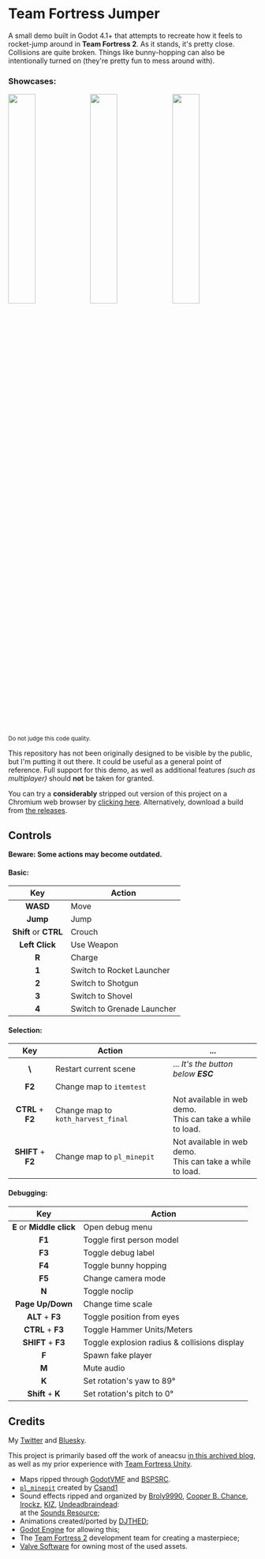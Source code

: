 # Team Fortress Jumper
A small demo built in Godot 4.1+ that attempts to recreate how it feels to rocket-jump around in **Team Fortress 2**.
As it stands, it's pretty close. Collisions are quite broken. Things like bunny-hopping can also be intentionally turned on (they're pretty fun to mess around with).

<h3>Showcases:</h3>
<p><img width="33%" src="https://github.com/user-attachments/assets/72130acc-0033-4033-b286-7181e6e94f14"><img width="33%" src="https://github.com/user-attachments/assets/9e430c6f-c1f2-4a89-9147-a2848ff3cdca"><img width="33%" src="https://github.com/user-attachments/assets/a9cccff5-2f6e-483d-b398-90e13b7b4dae"></p>

<sup> Do not judge this code quality.</sup>

This repository has not been originally designed to be visible by the public, but I'm putting it out there. It could be useful as a general point of reference. 
Full support for this demo, as well as additional features _(such as multiplayer)_ should **not** be taken for granted.

You can try a **considerably** stripped out version of this project on a Chromium web browser by [clicking here](https://mickeon.itch.io/team-fortress-jumper).
Alternatively, download a build from [the releases](https://github.com/Mickeon/team-fortress-jumper/releases).

## Controls

**Beware: Some actions may become outdated.**

#### Basic:
| Key | Action |
| :-: | --- |
| **WASD** | Move
| **Jump** | Jump
| **Shift** or **CTRL** | Crouch
| **Left Click** | Use Weapon
| **R** | Charge
| **1** | Switch to Rocket Launcher
| **2** | Switch to Shotgun
| **3** | Switch to Shovel
| **4** | Switch to Grenade Launcher


#### Selection:
| Key | Action | ... |
| :-: | --- | --- |
| **\\** | Restart current scene | ... _It's the button below **ESC**_
| **F2** | Change map to `itemtest`
| **CTRL** + **F2** | Change map to `koth_harvest_final` | Not available in web demo.<br>This can take a while to load.
| **SHIFT** + **F2** | Change map to `pl_minepit` | Not available in web demo.<br>This can take a while to load.

#### Debugging:
| Key | Action |
| :-: | --- |
| **E** or **Middle click** | Open debug menu
| **F1** | Toggle first person model
| **F3** | Toggle debug label
| **F4** | Toggle bunny hopping
| **F5** | Change camera mode
| **N** | Toggle noclip
| **Page Up/Down** | Change time scale
| **ALT** + **F3** | Toggle position from eyes
| **CTRL** + **F3** | Toggle Hammer Units/Meters
| **SHIFT** + **F3** | Toggle explosion radius & collisions display
| **F** | Spawn fake player
| **M** | Mute audio
| **K** | Set rotation's yaw to 89°
| **Shift** + **K** | Set rotation's pitch to 0°


## Credits

My [Twitter](https://twitter.com/DoodlingMicky) and [Bluesky](https://bsky.app/profile/mickeon.bsky.social).

This project is primarily based off the work of aneacsu [in this archived blog](https://web.archive.org/web/20240408190842/https://aneacsu.com/blog/2023/04/09/quake-movement-godot), as well as my prior experience with [Team Fortress Unity](https://www.youtube.com/watch?v=4WNybhStAE0).

- Maps ripped through [GodotVMF](https://github.com/H2xDev/GodotVMF) and [BSPSRC](https://github.com/ata4/bspsrc).
- [`pl_minepit`](https://gamebanana.com/mods/71709) created by [Csand1](https://gamebanana.com/members/264279)
- Sound effects ripped and organized by [Broly9990](https://www.sounds-resource.com/submitter/Broly9990/), [Cooper B. Chance](https://www.sounds-resource.com/submitter/Cooper+B.+Chance/), [Irockz](https://www.sounds-resource.com/submitter/Irockz/), [KIZ](https://www.sounds-resource.com/submitter/KIZ/), [Undeadbraindead](https://www.sounds-resource.com/submitter/Undeadbraindead/):
	<br>at the [Sounds Resource](https://www.sounds-resource.com/pc_computer/tf2/sound/18547/);
- Animations created/ported by [DJTHED](https://www.youtube.com/c/djthed);
- [Godot Engine](https://godotengine.org/) for allowing this;
- The [Team Fortress 2](https://www.teamfortress.com/) development team for creating a masterpiece;
- [Valve Software](https://www.valvesoftware.com/it/) for owning most of the used assets.

